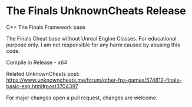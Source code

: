# The Finals UnknownCheats Release
C++ The Finals Framework base

The Finals Cheat base without Unreal Engine Classes.
For educational purpose only.
I am not responsible for any harm caused by abusing this code.

Compile in Release - x64

Related UnknownCheats post:
https://www.unknowncheats.me/forum/other-fps-games/574812-finals-basic-esp.html#post3704397

For major changes open a pull request, changes are welcome.
